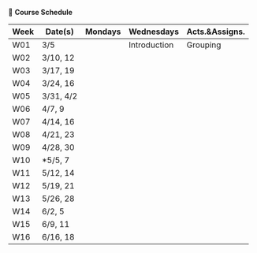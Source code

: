 🌱 **Course Schedule**

| Week | Date(s) | Mondays | Wednesdays | Acts.&Assigns. |
|------|------|----------|--------|-------|
|  W01    |3/5      || Introduction | Grouping |
|  W02    |3/10, 12|          |        |       |
|  W03    |3/17, 19|          |        |       |
|  W04    |3/24, 16|          |        |       |
|  W05    |3/31, 4/2|          |        |       |
|  W06    |4/7, 9|          |        |       |
|  W07    |4/14, 16|          |        |       |
|  W08    |4/21, 23|          |        |       |
|  W09    |4/28, 30|          |        |       |
|  W10    |*5/5, 7|          |        |       |
|  W11    |5/12, 14|          |        |       |
|  W12    |5/19, 21|          |        |       |
|  W13    |5/26, 28|          |        |       |
|  W14    |6/2, 5|          |        |       |
|  W15    |6/9, 11|          |        |       |
|  W16    |6/16, 18|          |        |       |
